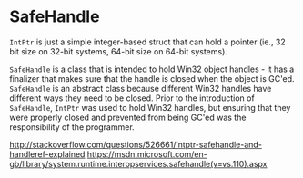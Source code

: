# SafeHandle


`IntPtr` is just a simple integer-based struct that can hold a pointer (ie., 32 bit size on 32-bit systems, 64-bit size on 64-bit systems).

`SafeHandle` is a class that is intended to hold Win32 object handles - it has a finalizer that makes sure that the handle is closed when the object is GC'ed. `SafeHandle` is an abstract class because different Win32 handles have different ways they need to be closed. Prior to the introduction of `SafeHandle`, `IntPtr` was used to hold Win32 handles, but ensuring that they were properly closed and prevented from being GC'ed was the responsibility of the programmer.

http://stackoverflow.com/questions/526661/intptr-safehandle-and-handleref-explained
https://msdn.microsoft.com/en-gb/library/system.runtime.interopservices.safehandle(v=vs.110).aspx  
<!--stackedit_data:
eyJoaXN0b3J5IjpbLTIyMTMyOTcwN119
-->